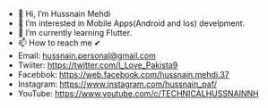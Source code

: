 - 👋 Hi, I’m Hussnain Mehdi
- 👀 I’m interested in Mobile Apps(Android and Ios) develpment.
- 🌱 I’m currently learning Flutter.
- 📫 How to reach me ✔
- Email: hussnain.personal@gmail.com
- Twiiter: https://twitter.com/I_Love_Pakista9
- Facebbok: https://web.facebook.com/hussnain.mehdi.37
- Instagram: https://www.instagram.com/hussnain_paf/
- YouTube: https://www.youtube.com/c/TECHNICALHUSSNAINNH

<!---
Hussnain12/Hussnain12 is a ✨ special ✨ repository because its `README.md` (this file) appears on your GitHub profile.
You can click the Preview link to take a look at your changes.
--->
